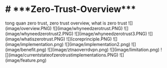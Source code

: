 <h1> # ***Zero-Trust-Overview*** </h1>
tong quan zero trust, zero trust overview, what is zero trust  
![](image/overview.PNG)  
![](image/whyneedzerotrust.PNG) 
![](image/whyneedzerotrust2.PNG)  
![](image/whyneedzerotrust3.PNG)
![](image/whatiszerotrust.PNG)
![](coreprinciple.PNG)
![](image/implementation.png)
![](image/implementation2.png)
![](image/benefit.png)
![](image/ztnaoverrdvpn.png)
![](image/limitation.png)
![](image/currentstateofzerotrustimplementations.PNG)
![](image/feature.png)

